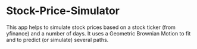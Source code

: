 # Stock-Price-Simulator

This app helps to simulate stock prices based on a stock ticker (from yfinance) and a number of days. It uses a Geometric Brownian Motion to fit and to predict (or simulate) several paths.
